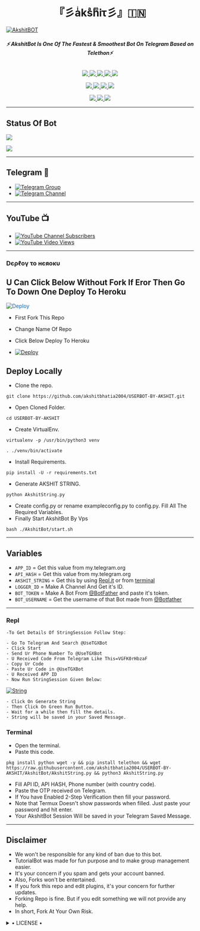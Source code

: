 <h1 align="center">
<b> 『彡aͥksͣhͫᎥτ彡』🇮🇳 </b>
</h1>

[![AkshitBOT](https://telegra.ph/file/f6f6f8006a1861383c566.jpg)](https://github.com/Akshit-OP/USERBOT-BY-AKSHIT)

<h6 align="center">
  <b>⚡ AkshitBot Is One Of The Fastest & Smoothest Bot On Telegram Based on Telethon⚡</b>
</h6>

<p align="center">
<a href="https://github.com/akshitbhatia2004/USERBOTBYAKSHIT" alt="GitHub closed issues"> <img src="https://img.shields.io/github/issues-closed-raw/akshitbhatia2004/USERBOTBYAKSHIT?style=flat&logo=github&color=success" /> </a>
<a href="https://github.com/akshitbhatia2004/USERBOTBYAKSHIT/graphs/contributors" alt="GitHub contributors"> <img src="https://img.shields.io/github/contributors/akshitbhatia2004/USERBOTBYAKSHIT?style=flat&logo=github" /> </a>
<a href="https://github.com/akshitbhatia2004/USERBOTBYAKSHIT/network/members" alt="GitHub forks"> <img src="https://img.shields.io/github/forks/akshitbhatia2004/USERBOTBYAKSHIT?label=Forks&logo=github" /> </a>
<a href="https://github.com/akshitbhatia2004/USERBOTBYAKSHIT" alt="GitHub closed pull requests"> <img src="https://img.shields.io/github/issues-pr-closed-raw/akshitbhatia2004/USERBOTBYAKSHIT?color=success" /> </a>
<a href="https://github.com/akshitbhatia2004/USERBOTBYAKSHIT" alt="GitHub issues"> <img src="https://img.shields.io/github/issues-raw/akshitbhatia2004/USERBOTBYAKSHIT?style=flat&logo=github&color=yellow" /> </a>
</p>
<p align="center">
<a href="https://www.python.org/" alt="made-with-python"> <img src="https://img.shields.io/badge/Made%20with-Python-1f425f.svg?style=flat&logo=python&color=blue" /> </a>
<a href="https://github.com/akshitbhatia2004/USERBOTBYAKSHIT" alt="Docker!"> <img src="https://aleen42.github.io/badges/src/docker.svg" /> </a>
<a href="https://github.com/akshitbhatia2004/USERBOTBYAKSHIT" alt="GitHub repo size"> <img src="https://img.shields.io/github/repo-size/akshitbhatia2004/USERBOTBYAKSHIT" /> </a>
<a href="https://github.com/akshitbhatia2004/USERBOTBYAKSHIT/blob/master/LICENSE" alt="GPLv3 license"> <img src="https://img.shields.io/badge/License-GPLv3-blue.svg" /> </a>
</p>
<p align="center">
<a href="https://t.me/AKSHIT_USERBOT" alt="Telegram!"> <img src="https://aleen42.github.io/badges/src/telegram.svg" /> </a>
<a href="https://github.com/akshitbhatia2004/USERBOTBYAKSHIT/graphs/commit-activity" alt="Maintenance"> <img src="https://img.shields.io/badge/Maintained%3F-yes-green.svg" /> </a>
<a href="https://makeapullrequest.com" alt="PRs Welcome"> <img src="https://img.shields.io/badge/PRs-welcome-brightgreen.svg?style=flat-square" /> </a>
</p>

------
## Status Of Bot 
<p align="left">
    <a href="https://github.com/akshitbhatia2004/USERBOTBYAKSHIT/network/members"><img src="https://img.shields.io/github/forks/akshitbhatia2004/USERBOTBYAKSHIT?label=Forks&logoColor=Black&style=social"></a><p align="left"><a href="https://github.com/akshitbhatia2004/USERBOTBYAKSHIT/stargazers"><img src="https://img.shields.io/github/stars/akshitbhatia2004/USERBOTBYAKSHIT?logoColor=Blue&style=social"></a><p align="left"><a href="https://github.com/akshitbhatia2004/USERBOTBYAKSHIT"></a><p align="left"><a href="https://github.com/akshitbhatia2004/USERBOTBYAKSHIT?"></a>

------
## Telegram 🏪
- [![Telegram Group](https://img.shields.io/badge/Telegram-Group-brightgreen)](https://t.me/AKSHIT_USERBOT)
- [![Telegram Channel](https://img.shields.io/badge/Telegram-Channel-brightgreen)](https://t.me/OFFICIAL_USERBOTBYAKSHIT)

------
## YouTube 📺
- [![YouTube Channel Subscribers](https://img.shields.io/youtube/channel/subscribers/UCvp8PY25PTRhFDZjLv3sVfg?style=social)](https://youtube.com/channel/UC-rJP_x5jyakSorv6Acewqw)
- [![YouTube Video Views](https://img.shields.io/youtube/views/9dQgdUJfk_k?label=Tutorial+•+Heroku+•&style=social)](https://youtube.com/channel/UC-rJP_x5jyakSorv6Acewqw)

------------
<h3> Dєρℓογ το нєяοκυ </h3>

## U Can Click Below Without Fork If Eror Then Go To Down One Deploy To Heroku

<a href="https://heroku.com/deploy/" rel="nofollow" style="background-color: initial; box-sizing: border-box; color: #0366d6; text-decoration-line: none;"><img alt="Deploy" data-canonical-src="https://www.herokucdn.com/deploy/button.svg" src="https://camo.githubusercontent.com/83b0e95b38892b49184e07ad572c94c8038323fb/68747470733a2f2f7777772e6865726f6b7563646e2e636f6d2f6465706c6f792f627574746f6e2e737667" style="border-style: none; box-sizing: initial; max-width: 100%;" /></a></div>
</a>

- First Fork This Repo

- Change Name Of Repo

- Click Below Deploy To Heroku


- [![Deploy](https://telegra.ph/file/1ded5ead2f8cc5828897a.jpg)](https://heroku.com/deploy/)

## Deploy Locally

- Clone the repo. 

`git clone https://github.com/akshitbhatia2004/USERBOT-BY-AKSHIT.git`
- Open Cloned Folder.

`cd USERBOT-BY-AKSHIT`
- Create VirtualEnv.

`virtualenv -p /usr/bin/python3 venv`

`. ./venv/bin/activate`
- Install Requirements.

`pip install -U -r requirements.txt`
- Generate AKSHIT STRING.

`python AkshitString.py`
- Create config.py or rename exampleconfig.py to config.py. Fill All The Required Variables.
- Finally Start AkshitBot By Vps

`bash ./AkshitBot/start.sh`

---------

## Variables

- `APP_ID`  =  Get this value from my.telegram.org
- `API_HASH`  =  Get this value from my.telegram.org
- `AKSHIT_STRING`  =  Get this by using [Repl.it](#Repl) or from [terminal](#Terminal)
- `LOGGER_ID`  =  Make A Channel And Get it's ID.
- `BOT_TOKEN`  =  Make A Bot From [@BotFather](https://t.me/botfather) and paste it's token.
- `BOT_USERNAME`  =  Get the username of that Bot made from [@Botfather](https://t.me/botfather)

------
### Repl


    -To Get Details Of StringSession Follow Step: 

    - Go To Telegram And Search @UseTGXBot
    - Click Start
    - Send Ur Phone Number To @UseTGXBot
    - U Received Code From Telegram Like This=VGFK0rHbzaF
    - Copy Ur Code
    - Paste Ur Code in @UseTGXBot
    - U Received APP ID
    - Now Run StringSession Given Below:
   

[![String](https://telegra.ph/file/6a82a3b4915a360acb2aa.jpg)](https://replit.com/@AkshitBhatia/USERBOTBYAKSHIT#main.py) 

    - Click On Generate String
    - Then Click On Green Run Button.
    - Wait for a while then fill the details.
    - String will be saved in your Saved Message.


### Terminal
- Open the terminal.
- Paste this code.

`pkg install python wget -y && pip install telethon && wget https://raw.githubusercontent.com/akshitbhatia2004/USERBOT-BY-AKSHIT/AkshitBot/AkshitString.py && python3 AkshitString.py`
- Fill API ID, API HASH, Phone number (with country code).
- Paste the OTP received on Telegram.
- If You have Enabled 2-Step Verification then fill your password.
- Note that Termux Doesn't show passwords when filled. Just paste your password and hit enter.
- Your AkshitBot Session Will be saved in your Telegram Saved Message.


------
## Disclaimer
- We won't be responsible for any kind of ban due to this bot.
- TutorialBot was made for fun purpose and to make group management easier.
- It's your concern if you spam and gets your account banned.
- Also, Forks won't be entertained.
- If you fork this repo and edit plugins, it's your concern for further updates.
- Forking Repo is fine. But if you edit something we will not provide any help.
- In short, Fork At Your Own Risk.

<details>

  <summary> • LICENSE • </summary>

![](https://www.gnu.org/graphics/gplv3-or-later.png)

Akshit-OS

Poject [AkshitBOT](https://github.com/akshitbhatia2004/USERBOTBYAKSHIT) is free software: you can redistribute it and/or modify

it under the terms of the GNU General Public License as published by

the Free Software Foundation, either version 3 of the License, or

(at your option) any later version.

This program is distributed in the hope that it will be useful,

but WITHOUT ANY WARRANTY; without even the implied warranty of

MERCHANTABILITY or FITNESS FOR A PARTICULAR PURPOSE.  See the

GNU General Public License for more details.

You should have received a copy of the GNU General Public License

along with this program. If not, see <https://www.gnu.org/licenses/>.

</details>
